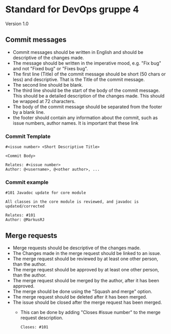 # Standard for DevOps gruppe 4

Version 1.0

## Commit messages

- Commit messages should be written in English and should be descriptive of the changes made.
- The message should be written in the imperative mood, e.g. "Fix bug" and not "Fixed bug" or "Fixes bug".
- The first line (Title) of the commit message should be short (50 chars or less) and descriptive. That is the Title of the commit message.
- The second line should be blank.
- The third line should be the start of the body of the commit message. This should be a detailed description of the changes made. This should be wrapped at 72 characters.
- The body of the commit message should be separated from the footer by a blank line.
- the footer should contain any information about the commit, such as issue numbers, author names. It is important that these link

### Commit Template

```text:
#<issue number> <Short Descriptive Title>

<Commit Body>

Relates: #<issue number>
Author: @<username>, @<other author>, ...
```

### Commit example

```text:
#101 Javadoc update for core module

All classes in the core module is reviewed, and javadoc is updated/corrected

Relates: #101
Author: @MarkusRJ
```

## Merge requests

- Merge requests should be descriptive of the changes made.
- The Changes made in the merge request should be linked to an issue.
- The merge request should be reviewed by at least one other person, than the author.
- The merge request should be approved by at least one other person, than the author.
- The merge request should be merged by the author, after it has been approved.
- The merge should be done using the "Squash and merge" option.
- The merge request should be deleted after it has been merged.
- The issue should be closed after the merge request has been merged.
  - This can be done by adding "Closes #issue number" to the merge request description.

    ```text:
    Closes: #101
    ```

<!-- ### Merge request template

```text:

```

### Merge request example

```text:

```

## Branches

## Code reviews

## Documentation -->
